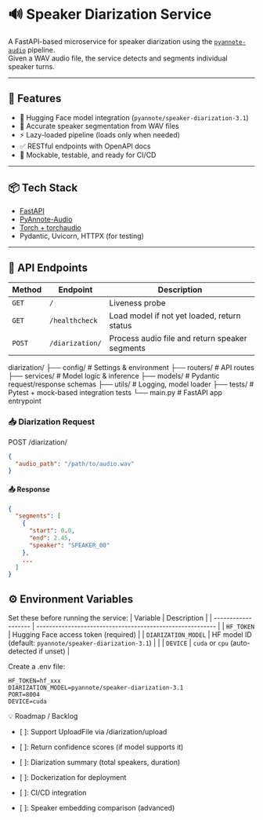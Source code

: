 # 🔊 Speaker Diarization Service

A FastAPI-based microservice for speaker diarization using the [`pyannote-audio`](https://github.com/pyannote/pyannote-audio) pipeline.  
Given a WAV audio file, the service detects and segments individual speaker turns.

---

## 🚀 Features

- 🧠 Hugging Face model integration (`pyannote/speaker-diarization-3.1`)
- 🎯 Accurate speaker segmentation from WAV files
- ⚡ Lazy-loaded pipeline (loads only when needed)
- ✅ RESTful endpoints with OpenAPI docs
- 🧪 Mockable, testable, and ready for CI/CD

---

## 📦 Tech Stack

- [FastAPI](https://fastapi.tiangolo.com/)
- [PyAnnote-Audio](https://github.com/pyannote/pyannote-audio)
- [Torch + torchaudio](https://pytorch.org/)
- Pydantic, Uvicorn, HTTPX (for testing)

---

## 🧩 API Endpoints

| Method | Endpoint           | Description                            |
|--------|--------------------|----------------------------------------|
| `GET`  | `/`                | Liveness probe                         |
| `GET`  | `/healthcheck`     | Load model if not yet loaded, return status |
| `POST` | `/diarization/`    | Process audio file and return speaker segments |

diarization/
├── config/        # Settings & environment
├── routers/       # API routes
├── services/      # Model logic & inference
├── models/        # Pydantic request/response schemas
├── utils/         # Logging, model loader
├── tests/         # Pytest + mock-based integration tests
└── main.py        # FastAPI app entrypoint


### 📥 Diarization Request
POST /diarization/
```json
{
  "audio_path": "/path/to/audio.wav"
}
```

#### 📤 Response
```json 
{
  "segments": [
    {
      "start": 0.0,
      "end": 2.45,
      "speaker": "SPEAKER_00"
    },
    ...
  ]
}
```

## ⚙️ Environment Variables
Set these before running the service:
| Variable            | Description                                               |
| ------------------- | --------------------------------------------------------- |
| `HF_TOKEN`          | Hugging Face access token (required)                      |
| `DIARIZATION_MODEL` | HF model ID (default: `pyannote/speaker-diarization-3.1`) |                  |
| `DEVICE`            | `cuda` or `cpu` (auto-detected if unset)                  |

Create a .env file:
```env 
HF_TOKEN=hf_xxx
DIARIZATION_MODEL=pyannote/speaker-diarization-3.1
PORT=8004
DEVICE=cuda
```

💡 Roadmap / Backlog
- [ ]: Support UploadFile via /diarization/upload

- [ ]: Return confidence scores (if model supports it)

- [ ]: Diarization summary (total speakers, duration)

- [ ]: Dockerization for deployment

- [ ]: CI/CD integration

- [ ]: Speaker embedding comparison (advanced)